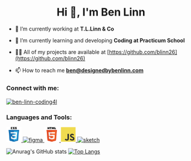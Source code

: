<h1 align="center">Hi 👋, I'm Ben Linn</h1>

- 🔭 I’m currently working at **T.L.Linn & Co**

- 🌱 I’m currently learning and developing **Coding at Practicum School**

- 👨‍💻 All of my projects are available at [https://github.com/blinn26](https://github.com/blinn26)

- 📫 How to reach me **ben@designedbybenlinn.com**

<h3 align="left">Connect with me:</h3>
<p align="left">
<a href="https://linkedin.com/in/ben-linn-coding4l" target="blank"><img align="center" src="https://raw.githubusercontent.com/rahuldkjain/github-profile-readme-generator/master/src/images/icons/Social/linked-in-alt.svg" alt="ben-linn-coding4l" height="30" width="40" /></a>
</p>

<h3 align="left">Languages and Tools:</h3>
<p align="left"> <a href="https://www.w3schools.com/css/" target="_blank" rel="noreferrer"> <img src="https://raw.githubusercontent.com/devicons/devicon/master/icons/css3/css3-original-wordmark.svg" alt="css3" width="40" height="40"/> </a> <a href="https://www.figma.com/" target="_blank" rel="noreferrer"> <img src="https://www.vectorlogo.zone/logos/figma/figma-icon.svg" alt="figma" width="40" height="40"/> </a> <a href="https://www.w3.org/html/" target="_blank" rel="noreferrer"> <img src="https://raw.githubusercontent.com/devicons/devicon/master/icons/html5/html5-original-wordmark.svg" alt="html5" width="40" height="40"/> </a> <a href="https://developer.mozilla.org/en-US/docs/Web/JavaScript" target="_blank" rel="noreferrer"> <img src="https://raw.githubusercontent.com/devicons/devicon/master/icons/javascript/javascript-original.svg" alt="javascript" width="40" height="40"/> </a> <a href="https://www.sketch.com/" target="_blank" rel="noreferrer"> <img src="https://www.vectorlogo.zone/logos/sketchapp/sketchapp-icon.svg" alt="sketch" width="40" height="40"/> </a> </p>

![Anurag's GitHub stats](https://github-readme-stats.vercel.app/api?username=blinn26&show_icons=true&theme=tokyonight)
[![Top Langs](https://github-readme-stats.vercel.app/api/top-langs/?username=blinn26&langs_count=8)](https://github.com/anuraghazra/github-readme-stats)
